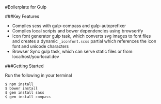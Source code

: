 #Boilerplate for Gulp

###Key Features

* Compiles scss with gulp-compass and gulp-autoprefixer
* Compiles local scripts and bower dependencies using browserify
* Icon font generator gulp task, which converts svg images to font files and creates a dynamic `_iconfont.scss` partial which references the icon font and unicode characters
* Browser Sync gulp task, which can serve static files or from localhost/yourlocal.dev

###Getting Started

Run the following in your terminal
```
$ npm install
$ bower install
$ gem install sass
$ gem install compass
```